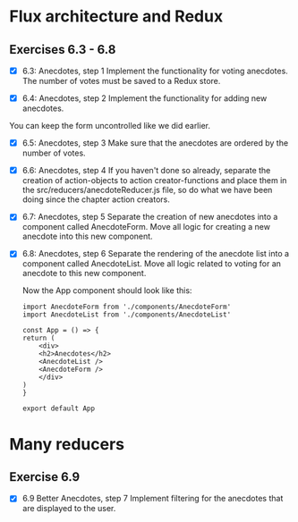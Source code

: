 # Flux architecture and Redux
## Exercises 6.3 - 6.8

- [x] 6.3: Anecdotes, step 1
Implement the functionality for voting anecdotes. The number of votes must be saved to a Redux store.

- [x] 6.4: Anecdotes, step 2
Implement the functionality for adding new anecdotes.

You can keep the form uncontrolled like we did earlier.

- [x] 6.5: Anecdotes, step 3
Make sure that the anecdotes are ordered by the number of votes.

- [x] 6.6: Anecdotes, step 4
If you haven't done so already, separate the creation of action-objects to action creator-functions and place them in the src/reducers/anecdoteReducer.js file, so do what we have been doing since the chapter action creators.

- [x] 6.7: Anecdotes, step 5
Separate the creation of new anecdotes into a component called AnecdoteForm. Move all logic for creating a new anecdote into this new component.

- [x] 6.8: Anecdotes, step 6
Separate the rendering of the anecdote list into a component called AnecdoteList. Move all logic related to voting for an anecdote to this new component.

    Now the App component should look like this:

    ```
    import AnecdoteForm from './components/AnecdoteForm'
    import AnecdoteList from './components/AnecdoteList'

    const App = () => {
    return (
        <div>
        <h2>Anecdotes</h2>
        <AnecdoteList />
        <AnecdoteForm />
        </div>
    )
    }

    export default App
    ```

# Many reducers

## Exercise 6.9

- [x] 6.9 Better Anecdotes, step 7
Implement filtering for the anecdotes that are displayed to the user.


